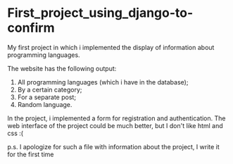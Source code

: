 # First_project_using_django-to-confirm
My first project in which i implemented the display of information about programming languages.

The website has the following output:
1. All programming languages (which i have in the database);
2. By a certain category;
3. For a separate post;
4. Random language.

In the project, i implemented a form for registration and authentication.
The web interface of the project could be much better, but I don't like html and css :(

p.s.
I apologize for such a file with information about the project, I write it for the first time
